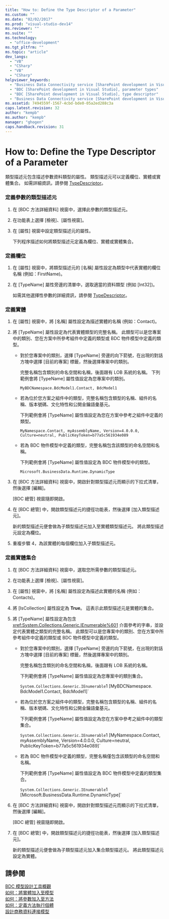```yaml
---
title: "How to: Define the Type Descriptor of a Parameter"
ms.custom: ""
ms.date: "02/02/2017"
ms.prod: "visual-studio-dev14"
ms.reviewer: ""
ms.suite: ""
ms.technology: 
  - "office-development"
ms.tgt_pltfrm: ""
ms.topic: "article"
dev_langs: 
  - "VB"
  - "CSharp"
  - "VB"
  - "CSharp"
helpviewer_keywords: 
  - "Business Data Connectivity service [SharePoint development in Visual Studio], type descriptor"
  - "BDC [SharePoint development in Visual Studio], parameter types"
  - "BDC [SharePoint development in Visual Studio], type descriptor"
  - "Business Data Connectivity service [SharePoint development in Visual Studio], parameter types"
ms.assetid: 7494559f-1567-4cbd-bde0-05a2ed288c3a
caps.latest.revision: 32
author: "kempb"
ms.author: "kempb"
manager: "ghogen"
caps.handback.revision: 31
---
```

# How to: Define the Type Descriptor of a Parameter
  類型描述元包含描述參數資料類型的屬性。  類型描述元可以定義欄位、實體或實體集合。  如需詳細資訊，請參閱 [TypeDescriptor](http://msdn.microsoft.com/library/ms543392%28v=office.12%29.aspx)。  
  
### 定義參數的類型描述元  
  
1.  在 \[BDC 方法詳細資料\] 視窗中，選擇此參數的類型描述元。  
  
2.  在功能表上選擇 \[檢視\]、\[屬性視窗\]。  
  
3.  在 \[屬性\] 視窗中設定類型描述元的屬性。  
  
     下列程序描述如何將類型描述元定義為欄位、實體或實體集合。  
  
### 定義欄位  
  
1.  在 \[屬性\] 視窗中，將類型描述元的 \[名稱\] 屬性設定為類型中代表實體的欄位名稱 \(例如：FirstName\)。  
  
2.  在 \[TypeName\] 屬性旁邊的清單中，選取適當的資料類型 \(例如 \[Int32\]\)。  
  
     如需其他選擇性參數的詳細資訊，請參閱 [TypeDescriptor](http://msdn.microsoft.com/library/ms543392%28v=office.12%29.aspx)。  
  
### 定義實體  
  
1.  在 \[屬性\] 視窗中，將 \[名稱\] 屬性設定為描述實體的名稱 \(例如：Contact\)。  
  
2.  將 \[TypeName\] 屬性設定為代表實體類型的完整名稱。  此類型可以是您專案中的類別、您在方案中所參考組件中定義的類型或 BDC 物件模型中定義的類型。  
  
    -   對於您專案中的類別，選擇 \[TypeName\] 旁邊的向下箭號，在出現的對話方塊中選擇 \[目前的專案\] 標籤，然後選擇專案中的類別。  
  
         完整名稱包含類別的命名空間和名稱，後面跟有 LOB 系統的名稱。  下列範例會將 \[TypeName\] 屬性值設定為您專案中的類別。  
  
         `MyBDCNamespace.BdcModel1.Contact, BdcModel1`  
  
    -   若為位於您方案之組件中的類型，完整名稱包含類型的名稱、組件的名稱、版本號碼、文化特性和公開金鑰語彙基元。  
  
         下列範例會將 \[TypeName\] 屬性值設定為您在方案中參考之組件中定義的類型。  
  
         `MyNamespace.Contact, myAssemblyName, Version=4.0.0.0, Culture=neutral, PublicKeyToken=b77a5c561934e089`  
  
    -   若為 BDC 物件模型中定義的類型，完整名稱包含該類型的命名空間和名稱。  
  
         下列範例會將 \[TypeName\] 屬性值設定為 BDC 物件模型中的類型。  
  
         `Microsoft.BusinessData.Runtime.DynamicType`  
  
3.  在 \[BDC 方法詳細資料\] 視窗中，開啟針對類型描述元而顯示的下拉式清單，然後選擇 \[編輯\]。  
  
     \[BDC 總管\] 視窗隨即開啟。  
  
4.  在 \[BDC 總管\] 中，開啟類型描述元的捷徑功能表，然後選擇 \[加入類型描述元\]。  
  
     新的類型描述元便會做為子類型描述元加入至實體類型描述元。  將此類型描述元設定為欄位。  
  
5.  重複步驟 4，為該實體的每個欄位加入子類型描述元。  
  
### 定義實體集合  
  
1.  在 \[BDC 方法詳細資料\] 視窗中，選取您所需參數的類型描述元。  
  
2.  在功能表上選擇 \[檢視\]、\[屬性視窗\]。  
  
3.  在 \[屬性\] 視窗中，將 \[名稱\] 屬性設定為描述此實體的名稱 \(例如：Contacts\)。  
  
4.  將 \[IsCollection\] 屬性設定為 **True**。  這表示此類型描述元是實體的集合。  
  
5.  將 \[TypeName\] 屬性設定為包含 <xref:System.Collections.Generic.IEnumerable%601> 介面參考的字串，並設定代表實體之類型的完整名稱。  此類型可以是您專案中的類別、您在方案中所參考組件中定義的類型或 BDC 物件模型中定義的類型。  
  
    -   對於您專案中的類別，選擇 \[TypeName\] 旁邊的向下箭號，在出現的對話方塊中選擇 \[目前的專案\] 標籤，然後選擇專案中的類別。  
  
         完整名稱包含類別的命名空間和名稱，後面跟有 LOB 系統的名稱。  
  
         下列範例會將 \[TypeName\] 屬性值設定為您專案中的類別集合。  
  
         `System.Collections.Generic.IEnumerable`1 [MyBDCNamespace.` `BdcModel1.Contact, BdcModel1]`  
  
    -   若為位於您方案之組件中的類型，完整名稱包含類型的名稱、組件的名稱、版本號碼、文化特性和公開金鑰語彙基元。  
  
         下列範例會將 \[TypeName\] 屬性值設定為您在方案中參考之組件中的類型集合。  
  
         `System.Collections.Generic.IEnumerable`1 [MyNamespace.Contact, myAssemblyName, Version=4.0.0.0, Culture=neutral, PublicKeyToken=b77a5c561934e089]`  
  
    -   若為 BDC 物件模型中定義的類型，完整名稱僅包含該類型的命名空間和名稱。  
  
         下列範例會將 \[TypeName\] 屬性值設定為 BDC 物件模型中定義的類型集合。  
  
         `System.Collections.Generic.IEnumerable`1 [Microsoft.BusinessData.Runtime.DynamicType]`  
  
6.  在 \[BDC 方法詳細資料\] 視窗中，開啟針對類型描述元而顯示的下拉式清單，然後選擇 \[編輯\]。  
  
     \[BDC 總管\] 視窗隨即開啟。  
  
7.  在 \[BDC 總管\] 中，開啟類型描述元的捷徑功能表，然後選擇 \[加入類型描述元\]。  
  
     新的類型描述元便會做為子類型描述元加入集合類型描述元。  將此類型描述元設定為實體。  
  
## 請參閱  
 [BDC 模型設計工具概觀](../sharepoint/bdc-model-design-tools-overview.md)   
 [如何：將實體加入至模型](../sharepoint/how-to-add-an-entity-to-a-model.md)   
 [如何：將參數加入至方法](../sharepoint/how-to-add-a-parameter-to-a-method.md)   
 [如何：定義方法執行個體](../sharepoint/how-to-define-a-method-instance.md)   
 [設計商務資料連接模型](../sharepoint/designing-a-business-data-connectivity-model.md)  
  
  